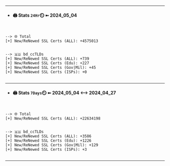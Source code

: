 

---
- #### 🖨️ **Stats** `24Hr`⏲️ ➼ 2024_05_04
```console


--> 🌐 Total
[+] New/ReNewed SSL Certs (ALL): +4575013


--> 🇧🇩 bd_ccTLDs
[+] New/ReNewed SSL Certs (ALL): +739
[+] New/ReNewed SSL Certs (Edu): +227
[+] New/ReNewed SSL Certs (Gov|Mil): +45
[+] New/ReNewed SSL Certs (ISPs): +0


```

---
- #### 🖨️ **Stats** `7Days`⏲️ ➼ 2024_05_04 <--> 2024_04_27
```console


--> 🌐 Total
[+] New/ReNewed SSL Certs (ALL): +22634198


--> 🇧🇩 bd_ccTLDs
[+] New/ReNewed SSL Certs (ALL): +3586
[+] New/ReNewed SSL Certs (Edu): +1226
[+] New/ReNewed SSL Certs (Gov|Mil): +129
[+] New/ReNewed SSL Certs (ISPs): +3


```

---

